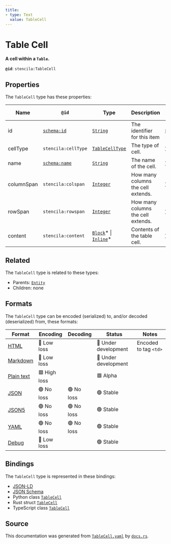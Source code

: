 ```yaml
---
title:
- type: Text
  value: TableCell
---
```


# Table Cell

**A cell within a `Table`.**

**`@id`**: `stencila:TableCell`

## Properties

The `TableCell` type has these properties:

| Name       | `@id`                                    | Type                                                                                                                                      | Description                         | Inherited from                                                             |
| ---------- | ---------------------------------------- | ----------------------------------------------------------------------------------------------------------------------------------------- | ----------------------------------- | -------------------------------------------------------------------------- |
| id         | [`schema:id`](https://schema.org/id)     | [`String`](https://stencila.dev/docs/reference/schema/data/string)                                                                        | The identifier for this item        | [`Entity`](https://stencila.dev/docs/reference/schema/other/entity)        |
| cellType   | `stencila:cellType`                      | [`TableCellType`](https://stencila.dev/docs/reference/schema/works/table-cell-type)                                                       | The type of cell.                   | [`TableCell`](https://stencila.dev/docs/reference/schema/works/table-cell) |
| name       | [`schema:name`](https://schema.org/name) | [`String`](https://stencila.dev/docs/reference/schema/data/string)                                                                        | The name of the cell.               | [`TableCell`](https://stencila.dev/docs/reference/schema/works/table-cell) |
| columnSpan | `stencila:colspan`                       | [`Integer`](https://stencila.dev/docs/reference/schema/data/integer)                                                                      | How many columns the cell extends.  | [`TableCell`](https://stencila.dev/docs/reference/schema/works/table-cell) |
| rowSpan    | `stencila:rowspan`                       | [`Integer`](https://stencila.dev/docs/reference/schema/data/integer)                                                                      | How many columns the cell extends.  | [`TableCell`](https://stencila.dev/docs/reference/schema/works/table-cell) |
| content    | `stencila:content`                       | [`Block`](https://stencila.dev/docs/reference/schema/prose/block)* \| [`Inline`](https://stencila.dev/docs/reference/schema/prose/inline)* | Contents of the table cell.         | [`TableCell`](https://stencila.dev/docs/reference/schema/works/table-cell) |

## Related

The `TableCell` type is related to these types:

- Parents: [`Entity`](https://stencila.dev/docs/reference/schema/other/entity)
- Children: none

## Formats

The `TableCell` type can be encoded (serialized) to, and/or decoded (deserialized) from, these formats:

| Format                                                           | Encoding       | Decoding     | Status                 | Notes                 |
| ---------------------------------------------------------------- | -------------- | ------------ | ---------------------- | --------------------- |
| [HTML](https://stencila.dev/docs/reference/formats/{name})       | 🔷 Low loss     |              | 🚧 Under development    | Encoded to tag `<td>` |
| [Markdown](https://stencila.dev/docs/reference/formats/{name})   | 🔷 Low loss     |              | 🚧 Under development    |                       |
| [Plain text](https://stencila.dev/docs/reference/formats/{name}) | 🟥 High loss    |              | 🟥 Alpha                |                       |
| [JSON](https://stencila.dev/docs/reference/formats/{name})       | 🟢 No loss      | 🟢 No loss    | 🟢 Stable               |                       |
| [JSON5](https://stencila.dev/docs/reference/formats/{name})      | 🟢 No loss      | 🟢 No loss    | 🟢 Stable               |                       |
| [YAML](https://stencila.dev/docs/reference/formats/{name})       | 🟢 No loss      | 🟢 No loss    | 🟢 Stable               |                       |
| [Debug](https://stencila.dev/docs/reference/formats/{name})      | 🔷 Low loss     |              | 🟢 Stable               |                       |

## Bindings

The `TableCell` type is represented in these bindings:

- [JSON-LD](https://stencila.dev/TableCell.jsonld)
- [JSON Schema](https://stencila.dev/TableCell.schema.json)
- Python class [`TableCell`](https://github.com/stencila/stencila/blob/main/python/stencila/types/table_cell.py)
- Rust struct [`TableCell`](https://github.com/stencila/stencila/blob/main/rust/schema/src/types/table_cell.rs)
- TypeScript class [`TableCell`](https://github.com/stencila/stencila/blob/main/typescript/src/types/TableCell.ts)

## Source

This documentation was generated from [`TableCell.yaml`](https://github.com/stencila/stencila/blob/main/schema/TableCell.yaml) by [`docs.rs`](https://github.com/stencila/stencila/blob/main/rust/schema-gen/src/docs.rs).